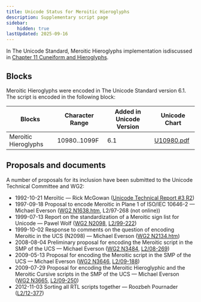 ```yaml
---
title: Unicode Status for Meroitic Hieroglyphs
description: Supplementary script page
sidebar:
    hidden: true
lastUpdated: 2025-09-16
---
```


In The Unicode Standard, Meroitic Hieroglyphs implementation isdiscussed in [Chapter 11 Cuneiform and Hieroglyphs](http://www.unicode.org/versions/latest/ch11.pdf).

## Blocks

Meroitic Hieroglyphs were encoded in The Unicode Standard version 6.1. The script is encoded in the following block:

| Blocks | Character Range | Added in Unicode Version | Unicode Chart |
| ------ | --------------- | ------------------------ | ------------- |
| Meroitic Hieroglyphs | 10980..1099F | 6.1 | [U10980.pdf](http://www.unicode.org/charts/PDF/U10980.pdf) |

## Proposals and documents

A number of proposals for its inclusion have been submitted to the Unicode Technical Committee and WG2:
- 1992-10-21 Meroïtic — Rick McGowan ([Unicode Technical Report #3 R2](http://www.unicode.org/reports/tr3-2/))
- 1997-09-18 Proposal to encode Meroitic in Plane 1 of ISO/IEC 10646-2 — Michael Everson ([WG2 N1638.htm](https://www.unicode.org/wg2/docs/n1638/n1638.htm), L2/97-268 (not online))
- 1999-07-13 Report on the standardization of a Meroitic sign list for Unicode — Pawel Wolf ([WG2 N2098](https://www.unicode.org/wg2/docs/n2098.pdf), [L2/99-222](http://www.unicode.org/cgi-bin/GetMatchingDocs.pl?L2/99-222))
- 1999-10-02 Response to comments on the question of encoding Meroitic in the UCS (N2098) — Michael Everson ([WG2 N2134.htm](https://www.unicode.org/wg2/docs/n2134.htm))
- 2008-08-04 Preliminary proposal for encoding the Meroitic script in the SMP of the UCS — Michael Everson ([WG2 N3484](https://www.unicode.org/wg2/docs/n3484.pdf), [L2/08-269](http://www.unicode.org/cgi-bin/GetMatchingDocs.pl?L2/08-269))
- 2009-05-13 Proposal for encoding the Meroitic script in the SMP of the UCS — Michael Everson ([WG2 N3646](https://www.unicode.org/wg2/docs/n3646.pdf), [L2/09-188](http://www.unicode.org/cgi-bin/GetMatchingDocs.pl?L2/09-188))
- 2009-07-29 Proposal for encoding the Meroitic Hieroglyphic and the Meroitic Cursive scripts in the SMP of the UCS — Michael Everson ([WG2 N3665](https://www.unicode.org/wg2/docs/n3665.pdf), [L2/09-250](http://www.unicode.org/cgi-bin/GetMatchingDocs.pl?L2/09-250))
- 2012-11-03 Sorting all RTL scripts together — Roozbeh Pournader ([L2/12-377](http://www.unicode.org/cgi-bin/GetMatchingDocs.pl?L2/12-377))
